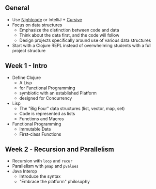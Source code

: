 ## General

* Use [Nightcode](https://sekao.net/nightcode/) or IntelliJ + [Cursive](https://cursiveclojure.com/)
* Focus on data structures
  * Emphasize the distinction between code and data
  * Think about the data first, and the code will follow
  * Design projects specifically around use of various data structures
* Start with a Clojure REPL instead of overwhelming students with a full project structure

## Week 1 - Intro

* Define Clojure
  * A Lisp
  * for Functional Programming
  * symbiotic with an established Platform
  * designed for Concurrency
* Lisp
  * The "Big Four" data structures (list, vector, map, set)
  * Code is represented as lists
  * Functions and Macros
* Functional Programming
  * Immutable Data
  * First-class Functions

## Week 2 - Recursion and Parallelism

* Recursion with `loop` and `recur`
* Parallelism with `pmap` and `pvalues`
* Java Interop
  * Introduce the syntax
  * "Embrace the platform" philosophy
